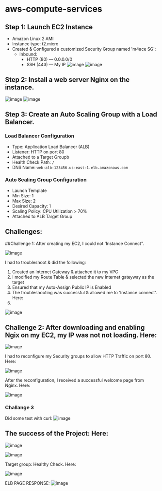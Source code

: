 # aws-compute-services

## Step 1: Launch EC2 Instance

- Amazon Linux 2 AMI
- Instance type: t2.micro
- Created & Configured a customized Security Group named 'm4ace SG':
  - Inbound:
    - HTTP (80) — 0.0.0.0/0
    - SSH (443) — My IP
![image](https://github.com/user-attachments/assets/b4f95266-9956-48a5-84ef-6fecbfa26882)
![image](https://github.com/user-attachments/assets/75575ba5-1016-4973-9c5a-112d397e5422)

## Step 2: Install a web server Nginx on the instance.

![image](https://github.com/user-attachments/assets/3dcac988-01f5-4382-856a-7c6933b0d920)
![image](https://github.com/user-attachments/assets/df399ade-ceab-453a-9f20-c4b111bc6023)


## Step 3: Create an Auto Scaling Group with a Load Balancer.
 ### Load Balancer Configuration

- Type: Application Load Balancer (ALB)
- Listener: HTTP on port 80
- Attached to a Target Groupb
- Health Check Path: `/`
- DNS Name: `web-alb-123456.us-east-1.elb.amazonaws.com`

### Auto Scaling Group Configuration

- Launch Template
- Min Size: 1
- Max Size: 2
- Desired Capacity: 1
- Scaling Policy: CPU Utilization > 70%
- Attached to ALB Target Group




## Challenges: 

##Challenge 1: After creating my EC2, I could not 'Instance Connect".

![image](https://github.com/user-attachments/assets/b3a79ab3-fe4e-41af-8ac2-5b7723e4d739)

I had to troubleshoot & did the following: 
1. Created an Internet Gateway & attached it to my VPC
2. I modified my Route Table & selected the new Internet gateyway as the target
3. Ensured that my Auto-Assign Public IP is Enabled
4.  The troubleshooting was successful & allowed me to 'Instance connect'. Here:
5.  
 ![image](https://github.com/user-attachments/assets/14d449a8-f5bd-4754-83c6-b5f86acedd3c)

## Challenge 2: After downloading and enabling Ngix on my EC2, my IP was not not loading. Here:

 ![image](https://github.com/user-attachments/assets/2ab65685-354a-44bf-9b63-001ab8612925)
   
 I had to reconfigure my Security groups to allow HTTP Traffic on port 80. Here:
 
 ![image](https://github.com/user-attachments/assets/de84bfa7-c4c5-4947-a96b-b87b51d3193c)

 After the reconfiguration, I received a successful welcome page from Nginx. Here: 

 
 ![image](https://github.com/user-attachments/assets/183e44af-4e2b-44ec-bf7c-e0c71defc177)


### Challange 3
 Did some test with curl:
 ![image](https://github.com/user-attachments/assets/713c67f9-308d-414d-a699-8bd34f281f1b)



## The success of the Project: Here: 

![image](https://github.com/user-attachments/assets/fbec3361-7a93-444e-9997-1bb539251a62)


 ![image](https://github.com/user-attachments/assets/ee74a2f3-ac9b-446d-864a-9d7e5da0ae1c)
 
Target group: Healthy Check. Here:

![image](https://github.com/user-attachments/assets/bb0a5aa9-caaa-40eb-a831-3a1f0a233412)


ELB PAGE RESPONSE:
![image](https://github.com/user-attachments/assets/94ad727e-c823-4815-8e1c-34b82b132ce0)



